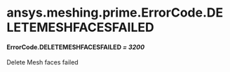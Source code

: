 # ansys.meshing.prime.ErrorCode.DELETEMESHFACESFAILED



#### ErrorCode.DELETEMESHFACESFAILED *= 3200*

Delete Mesh faces failed

<!-- !! processed by numpydoc !! -->
